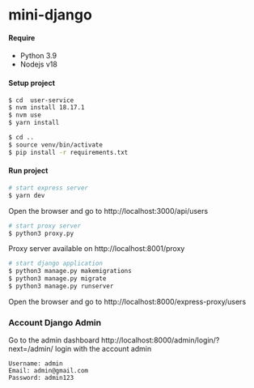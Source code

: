 # mini-django

#### Require
- Python 3.9
- Nodejs v18

#### Setup project

```bash
$ cd  user-service
$ nvm install 18.17.1
$ nvm use
$ yarn install

$ cd ..
$ source venv/bin/activate
$ pip install -r requirements.txt
```
#### Run project

```bash
# start express server
$ yarn dev
```
Open the browser and go to http://localhost:3000/api/users

```bash
# start proxy server
$ python3 proxy.py
```
Proxy server available on http://localhost:8001/proxy

```bash
# start django application
$ python3 manage.py makemigrations
$ python3 manage.py migrate
$ python3 manage.py runserver
```
Open the browser and go to http://localhost:8000/express-proxy/users

### Account Django Admin
Go to the admin dashboard http://localhost:8000/admin/login/?next=/admin/ login with the account admin
```
Username: admin
Email: admin@gmail.com
Password: admin123
```
